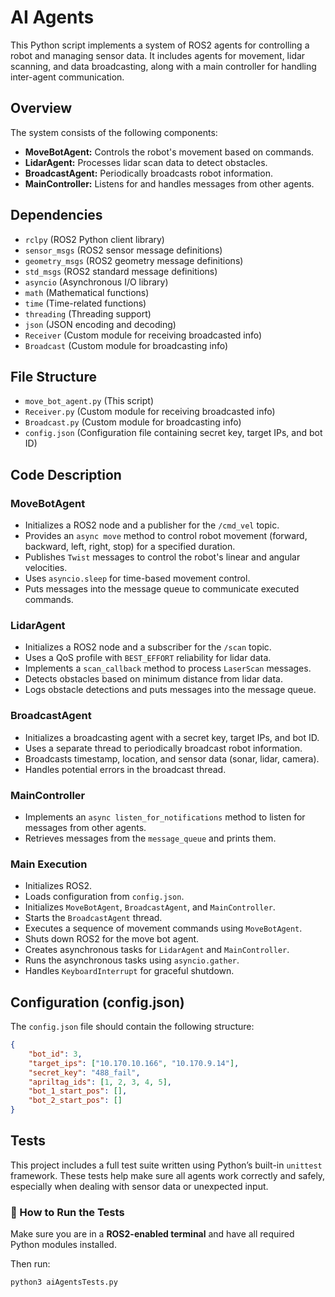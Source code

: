 # AI Agents

This Python script implements a system of ROS2 agents for controlling a robot and managing sensor data. It includes agents for movement, lidar scanning, and data broadcasting, along with a main controller for handling inter-agent communication.

## Overview

The system consists of the following components:

-   **MoveBotAgent:** Controls the robot's movement based on commands.
-   **LidarAgent:** Processes lidar scan data to detect obstacles.
-   **BroadcastAgent:** Periodically broadcasts robot information.
-   **MainController:** Listens for and handles messages from other agents.

## Dependencies

-   `rclpy` (ROS2 Python client library)
-   `sensor_msgs` (ROS2 sensor message definitions)
-   `geometry_msgs` (ROS2 geometry message definitions)
-   `std_msgs` (ROS2 standard message definitions)
-   `asyncio` (Asynchronous I/O library)
-   `math` (Mathematical functions)
-   `time` (Time-related functions)
-   `threading` (Threading support)
-   `json` (JSON encoding and decoding)
-   `Receiver` (Custom module for receiving broadcasted info)
-   `Broadcast` (Custom module for broadcasting info)

## File Structure

-   `move_bot_agent.py` (This script)
-   `Receiver.py` (Custom module for receiving broadcasted info)
-   `Broadcast.py` (Custom module for broadcasting info)
-   `config.json` (Configuration file containing secret key, target IPs, and bot ID)

## Code Description

### MoveBotAgent

-   Initializes a ROS2 node and a publisher for the `/cmd_vel` topic.
-   Provides an `async move` method to control robot movement (forward, backward, left, right, stop) for a specified duration.
-   Publishes `Twist` messages to control the robot's linear and angular velocities.
-   Uses `asyncio.sleep` for time-based movement control.
-   Puts messages into the message queue to communicate executed commands.

### LidarAgent

-   Initializes a ROS2 node and a subscriber for the `/scan` topic.
-   Uses a QoS profile with `BEST_EFFORT` reliability for lidar data.
-   Implements a `scan_callback` method to process `LaserScan` messages.
-   Detects obstacles based on minimum distance from lidar data.
-   Logs obstacle detections and puts messages into the message queue.

### BroadcastAgent

-   Initializes a broadcasting agent with a secret key, target IPs, and bot ID.
-   Uses a separate thread to periodically broadcast robot information.
-   Broadcasts timestamp, location, and sensor data (sonar, lidar, camera).
-   Handles potential errors in the broadcast thread.

### MainController

-   Implements an `async listen_for_notifications` method to listen for messages from other agents.
-   Retrieves messages from the `message_queue` and prints them.

### Main Execution

-   Initializes ROS2.
-   Loads configuration from `config.json`.
-   Initializes `MoveBotAgent`, `BroadcastAgent`, and `MainController`.
-   Starts the `BroadcastAgent` thread.
-   Executes a sequence of movement commands using `MoveBotAgent`.
-   Shuts down ROS2 for the move bot agent.
-   Creates asynchronous tasks for `LidarAgent` and `MainController`.
-   Runs the asynchronous tasks using `asyncio.gather`.
-   Handles `KeyboardInterrupt` for graceful shutdown.

## Configuration (config.json)

The `config.json` file should contain the following structure:

```json
{
    "bot_id": 3,
    "target_ips": ["10.170.10.166", "10.170.9.14"],
    "secret_key": "488_fail",
    "apriltag_ids": [1, 2, 3, 4, 5],
    "bot_1_start_pos": [],
    "bot_2_start_pos": []
}
```

## Tests

This project includes a full test suite written using Python’s built-in `unittest` framework. These tests help make sure all agents work correctly and safely, especially when dealing with sensor data or unexpected input.

### 🔧 How to Run the Tests

Make sure you are in a **ROS2-enabled terminal** and have all required Python modules installed.

Then run:
```bash
python3 aiAgentsTests.py
```